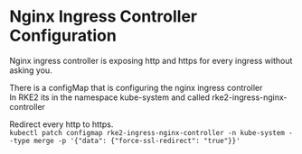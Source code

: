 # Nginx Ingress Controller Configuration

Nginx ingress controller is exposing http and https for every ingress without asking you. 

There is a configMap that is configuring the nginx ingress controller  
In RKE2 its in the namespace kube-system and called rke2-ingress-nginx-controller

Redirect every http to https.  
`kubectl patch configmap rke2-ingress-nginx-controller -n kube-system --type merge -p '{"data": {"force-ssl-redirect": "true"}}'`  
